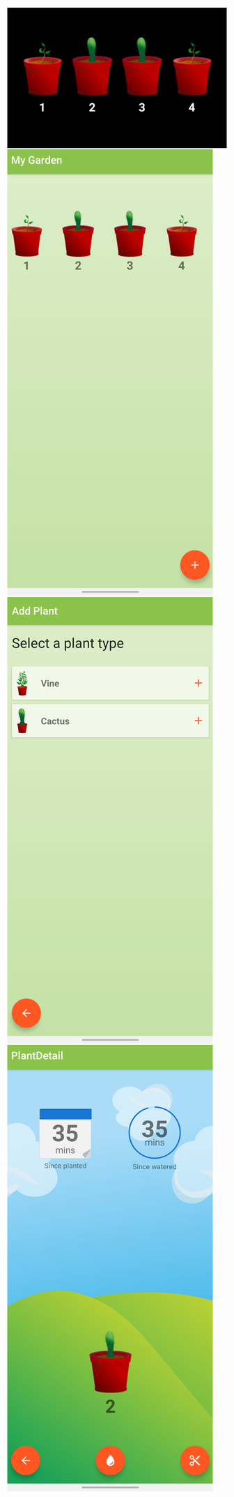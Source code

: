 ![alt text](UdacityPlantWidget1.png)
![alt text](UdacityPlantWidget2.png)
![alt text](UdacityPlantWidget3.png)
![alt text](UdacityPlantWidget4.png)
